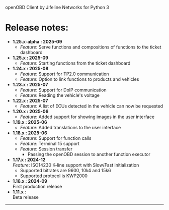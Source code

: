 openOBD Client by Jifeline Networks for Python 3

# Release notes:
- **1.25.x-alpha : 2025-09**
  - *Feature*: Serve functions and compositions of functions to the ticket dashboard
- **1.25.x : 2025-09**
  - *Feature*: Starting functions from the ticket dashboard
- **1.24.x : 2025-08**
  - *Feature*: Support for TP2.0 communication
  - *Feature*: Option to link functions to products and vehicles
- **1.23.x : 2025-07**
  - *Feature*: Support for DoIP communication
  - *Feature*: Reading the vehicle's voltage
- **1.22.x : 2025-07**
  - *Feature*: A list of ECUs detected in the vehicle can now be requested
- **1.20.x : 2025-06**
  - *Feature*: Added support for showing images in the user interface
- **1.19.x : 2025-06**
  - *Feature*: Added translations to the user interface
- **1.18.x : 2025-06**  
  - *Feature*: Support for function calls
  - *Feature*: Terminal 15 support
  - *Feature*: Session transfer
    - Passing the openOBD session to another function executor
 - **1.17.x : 2024-12**  
    *Feature*: ISO14230 K-line support with Slow/Fast initialization  
    - Supported bitrates are 9600, 10k4 and 15k6
    - Supported protocol is KWP2000
 - **1.16.x : 2024-09**  
   First production release
 - **1.11.x** :  
   Beta release

---------------------------------------------------------------


